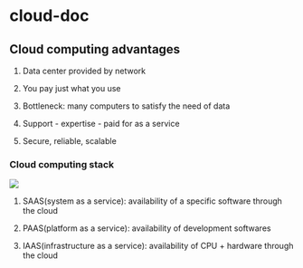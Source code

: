 # cloud-doc
## Cloud computing advantages

1) Data center provided by network

2) You  pay  just what you use

3) Bottleneck: many computers to satisfy the need of data

4) Support - expertise - paid for as a service

5) Secure, reliable, scalable

### Cloud computing stack
![](http://www.alexhost.ru/wp-content/uploads/2014/03/clouddiensteniaaspaassaasmetvoorbeelden.jpg?00767a)

1) SAAS(system as a service): availability of a specific software through the cloud

2) PAAS(platform as a service): availability of development softwares

3) IAAS(infrastructure as a service): availability of CPU + hardware through the cloud
